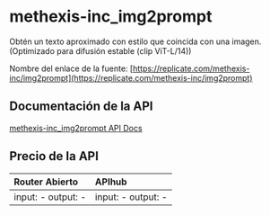 # methexis-inc_img2prompt

Obtén un texto aproximado con estilo que coincida con una imagen. (Optimizado para difusión estable (clip ViT-L/14))

Nombre del enlace de la fuente: [https://replicate.com/methexis-inc/img2prompt](https://replicate.com/methexis-inc/img2prompt)

## Documentación de la API

[methexis-inc_img2prompt API Docs](../apis/es/methexis-inc_img2prompt.md)

## Precio de la API

| Router Abierto | APIhub |
|:---|:---|
| input: - output: - | input: - output: - |
